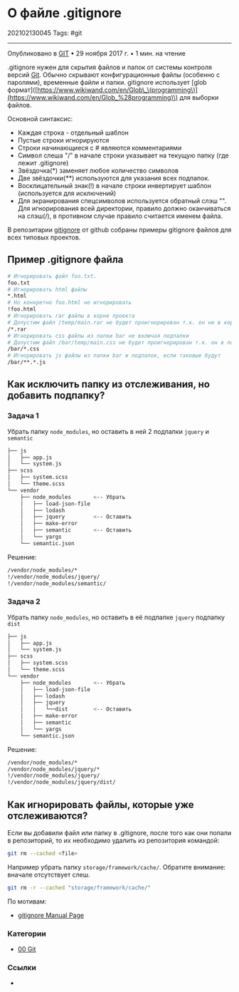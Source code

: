 # О файле .gitignore

202102130045
Tags: #git
___

Опубликовано в [GIT](https://tyapk.ru/blog/category/git) • 29 ноября 2017 г. • 1 мин. на чтение

.gitignore нужен для скрытия файлов и папок от системы контроля версий [Git](http://tyapk.ru/blog/post/learning-git). Обычно скрывают конфигурационные файлы \(особенно с паролями\), временные файли и папки. gitignore использует \[glob формат\]\([https://www.wikiwand.com/en/Glob\_\(programming\)](https://www.wikiwand.com/en/Glob_%28programming)\) для выборки файлов.

Основной синтаксис:

* Каждая строка - отдельный шаблон
* Пустые строки игнорируются
* Строки начинающиеся с \# являются комментариями
* Символ слеша "/" в начале строки указывает на текущую папку \(где лежит .gitignore\)
* Звёздочка\(\*\) заменяет любое количество символов
* Две звёздочки\(\*\*\) используются для указания всех подпапок.
* Восклицательный знак\(!\) в начале строки инвертирует шаблон \(используется для исключений\)
* Для экранирования спецсимволов используется обратный слэш "\". Для игнорирования всей директории, правило должно оканчиваться на слэш\(/\), в противном случае правило считается именем файла.

В репозитарии [gitignore](https://github.com/github/gitignore) от github собраны примеры gitignore файлов для всех типовых проектов.

## Пример .gitignore файла

```bash
# Игнорировать файл foo.txt.
foo.txt
# Игнорировать html файлы
*.html
# Но конкретно foo.html не игнорировать
!foo.html
# Игнорировать rar файлы в корне проекта
# Допустим файл /temp/main.rar не будет проигнорирован т.к. он не в корне
/*.rar
# Игнорировать css файлы из папки bar не включая подпапки
# Допустим файл /bar/temp/main.css не будет проигнорирован т.к. он в подпапке temp
/bar/*.css
# Игнорировать js файлы из папки bar и подпапок, если таковые будут
/bar/**.*.js
```

## Как исключить папку из отслеживания, но добавить подпапку?

### Задача 1

Убрать папку `node_modules`, но оставить в ней 2 подпапки `jquery` и `semantic`

```bash
├── js
│   ├── app.js
│   └── system.js
├── scss
│   ├── system.scss
│   └── theme.scss
└── vendor
    ├── node_modules       <-- Убрать
    │   ├── load-json-file
    │   ├── lodash
    │   ├── jquery         <-- Оставить
    │   ├── make-error
    │   ├── semantic       <-- Оставить
    │   └── yargs
    └── semantic.json
```

Решение:

```bash
/vendor/node_modules/*
!/vendor/node_modules/jquery/
!/vendor/node_modules/semantic/
```

### Задача 2

Убрать папку `node_modules`, но оставить в её подпапке `jquery` подпапку `dist`

```bash
├── js
│   ├── app.js
│   └── system.js
├── scss
│   ├── system.scss
│   └── theme.scss
└── vendor
    ├── node_modules       <-- Убрать
    │   ├── load-json-file
    │   ├── lodash
    │   ├── jquery
    │   │   └──dist        <-- Оставить
    │   ├── make-error
    │   ├── semantic
    │   └── yargs
    └── semantic.json
```

Решение:

```bash
/vendor/node_modules/*
/vendor/node_modules/jquery/*
!/vendor/node_modules/jquery/
!/vendor/node_modules/jquery/dist/
```

## Как игнорировать файлы, которые уже отслеживаются?

Если вы добавили файл или папку в .gitignore, после того как они попали в репозиторий, то их необходимо удалить из репозитория командой:

```bash
git rm --cached <file>
```

Например убрать папку `storage/framework/cache/`. Обратите внимание: вначале отсутствует слеш.

```bash
git rm -r --cached "storage/framework/cache/"
```

По мотивам:

* [gitignore Manual Page](https://www.kernel.org/pub/software/scm/git/docs/gitignore.html)

### Категории

- [00 Git](00%20Git.md)

### Ссылки

- 